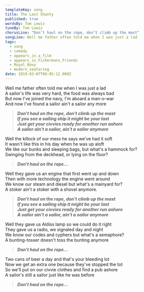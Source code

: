 ```yaml
---
templateKey: song
title: The Last Shanty
published: true
wordsBy: Tom Lewis
tuneBy: Tom Lewis
chorusLine: "Don’t haul on the rope, don’t climb up the mast"
songLine: Well me father often told me when I was just a lad
tags:
  - song
  - comedy
  - appears_in_a_film
  - appears_in_Fishermans_Friends
  - Royal_Navy
  - modern_seafaring
date: 2019-03-07T08:05:12.000Z
---
```

Well me father often told me when I was just a lad\
A sailor's life was very hard, the food was always bad\
But now I've joined the navy, I'm aboard a man-o-war\
And now I've found a sailor ain't a sailor any more

> ***Don't haul on the rope, don't climb up the mast\
If you see a sailing ship it might be your last\
Just get your civvies ready for another run ashore\
A sailor ain't a sailor, ain't a sailor anymore***

Well the killock of our mess he says we've had it soft\
It wasn't like this in his day when he was up aloft\
We like our bunks and sleeping bags, but what's a hammock for?\
Swinging from the deckhead, or lying on the floor?

> ***Don't haul on the rope...***

Well they gave us an engine that first went up and down\
Then with more technology the engine went around\
We know our steam and diesel but what's a mainyard for?\
A stoker ain't a stoker with a shovel anymore.

> ***Don't haul on the rope, don't climb up the mast\
If you see a sailing ship it might be your last\
Just get your civvies ready for another run ashore\
A sailor ain't a sailor, ain't a sailor anymore***

Well they gave us Aldiss lamp so we could do it right\
They gave us a radio, we signaled day and night\
We know our codes and cyphers but what's a semaphore?\
A bunting-tosser doesn't toss the bunting anymore

> ***Don't haul on the rope...***

Two cans of beer a day and that's your bleeding lot\
Now we get an extra one because they've stopped the tot\
So we'll put on our civvie clothes and find a pub ashore\
A sailor's still a sailor just like he was before

> ***Don't haul on the rope...***
